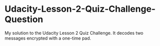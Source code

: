 # Udacity-Lesson-2-Quiz-Challenge-Question
My solution to the Udacity Lesson 2 Quiz Challenge. It decodes two messages encrypted with a one-time pad.
